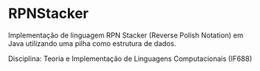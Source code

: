 # RPNStacker

Implementação de linguagem RPN Stacker (Reverse Polish Notation) em Java utilizando uma pilha como estrutura de dados.

Disciplina: Teoria e Implementação de Linguagens Computacionais (IF688)
